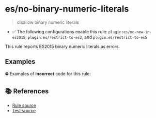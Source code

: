 # es/no-binary-numeric-literals
> disallow binary numeric literals

- ✅ The following configurations enable this rule: `plugin:es/no-new-in-es2015`, `plugin:es/restrict-to-es3`, and `plugin:es/restrict-to-es5`

This rule reports ES2015 binary numeric literals as errors.

## Examples

⛔ Examples of **incorrect** code for this rule:

<eslint-playground type="bad" code="/*eslint es/no-binary-numeric-literals: error */
let a = 0b1010
" />

## 📚 References

- [Rule source](https://github.com/mysticatea/eslint-plugin-es/blob/v4.1.0/lib/rules/no-binary-numeric-literals.js)
- [Test source](https://github.com/mysticatea/eslint-plugin-es/blob/v4.1.0/tests/lib/rules/no-binary-numeric-literals.js)
